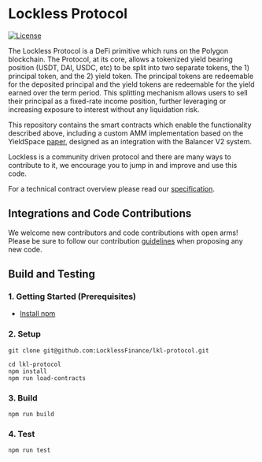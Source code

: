 # Lockless Protocol

[![License](https://img.shields.io/badge/License-Apache%202.0-blue.svg)](https://github.com/LocklessFinance/lkl-protocol/blob/main/LICENSE)

The Lockless Protocol is a DeFi primitive which runs on the Polygon blockchain. The Protocol, at its core, allows a tokenized yield bearing position (USDT, DAI, USDC, etc) to be split into two separate tokens, the 1) principal token, and the 2) yield token. The principal tokens are redeemable for the deposited principal and the yield tokens are redeemable for the yield earned over the term period. This splitting mechanism allows users to sell their principal as a fixed-rate income position, further leveraging or increasing exposure to interest without any liquidation risk.

This repository contains the smart contracts which enable the functionality described above, including a custom AMM implementation based on the YieldSpace [paper](https://yield.is/YieldSpace.pdf), designed as an integration with the Balancer V2 system.

Lockless is a community driven protocol and there are many ways to contribute to it, we encourage you to jump in and improve and use this code.

For a technical contract overview please read our [specification](https://github.com/LocklessFinance/lkl-protocol/blob/main/SPECIFICATION.md).

## Integrations and Code Contributions

We welcome new contributors and code contributions with open arms! Please be sure to follow our contribution [guidelines](https://github.com/LocklessFinance/lkl-protocol/blob/main/CONTRIBUTING.md) when proposing any new code.

## Build and Testing

### 1. Getting Started (Prerequisites)

- [Install npm](https://nodejs.org/en/download/)

### 2. Setup

```
git clone git@github.com:LocklessFinance/lkl-protocol.git
```

```
cd lkl-protocol
npm install
npm run load-contracts
```

### 3. Build

```
npm run build
```

### 4. Test

```
npm run test
```
